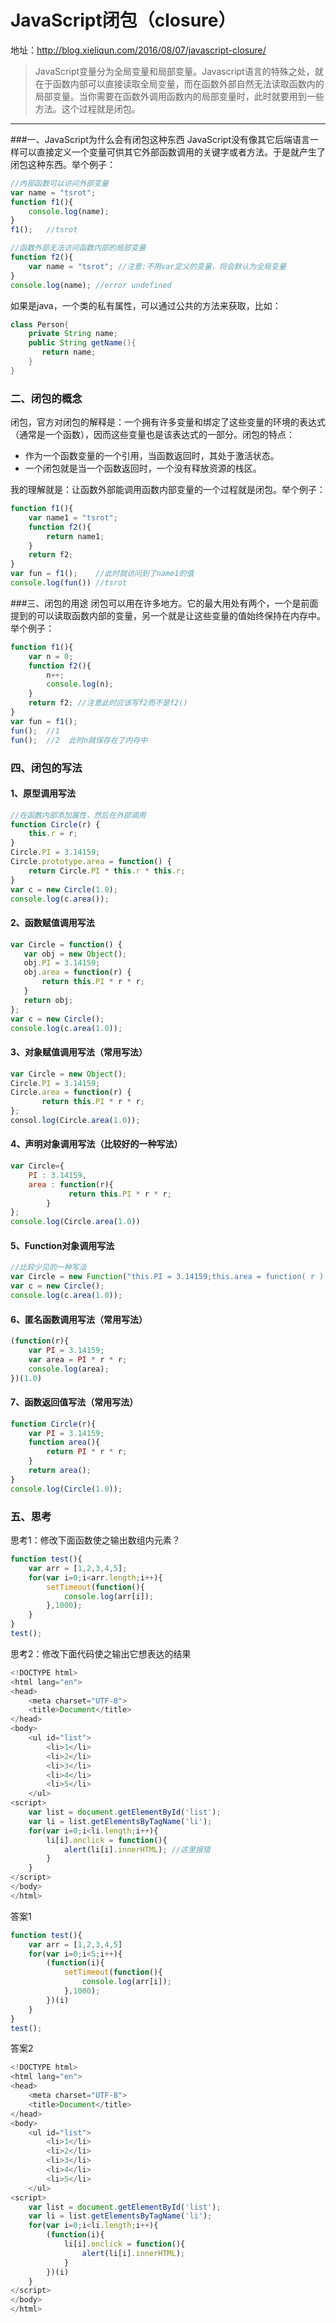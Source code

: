 # JavaScript闭包（closure）

地址：http://blog.xieliqun.com/2016/08/07/javascript-closure/

>JavaScript变量分为全局变量和局部变量。Javascript语言的特殊之处，就在于函数内部可以直接读取全局变量，而在函数外部自然无法读取函数内的局部变量。当你需要在函数外调用函数内的局部变量时，此时就要用到一些方法。这个过程就是闭包。


----------
###一、JavaScript为什么会有闭包这种东西
JavaScript没有像其它后端语言一样可以直接定义一个变量可供其它外部函数调用的关键字或者方法。于是就产生了闭包这种东西。举个例子：
```javascript
//内部函数可以访问外部变量
var name = "tsrot";
function f1(){
	console.log(name);
}
f1();   //tsrot
```
```javascript
//函数外部无法访问函数内部的局部变量
function f2(){
	var name = "tsrot"; //注意:不用var定义的变量，将会默认为全局变量
}
console.log(name); //error undefined
```
如果是java，一个类的私有属性，可以通过公共的方法来获取，比如：
```java
class Person{
    private String name;
    public String getName(){
       return name;    
    }    
}
```
### 二、闭包的概念
闭包，官方对闭包的解释是：一个拥有许多变量和绑定了这些变量的环境的表达式（通常是一个函数），因而这些变量也是该表达式的一部分。闭包的特点：
- 作为一个函数变量的一个引用，当函数返回时，其处于激活状态。
- 一个闭包就是当一个函数返回时，一个没有释放资源的栈区。

我的理解就是：让函数外部能调用函数内部变量的一个过程就是闭包。举个例子：
```javascript
function f1(){
	var name1 = "tsrot";
	function f2(){
		return name1;
	}
	return f2;
}
var fun = f1();    //此时就访问到了name1的值
console.log(fun()) //tsrot
```


###三、闭包的用途
闭包可以用在许多地方。它的最大用处有两个，一个是前面提到的可以读取函数内部的变量，另一个就是让这些变量的值始终保持在内存中。举个例子：
```javascript
function f1(){
	var n = 0;
	function f2(){
		n++;
		console.log(n);
	}
	return f2; //注意此时应该写f2而不是f2()
}
var fun = f1();
fun();  //1
fun();  //2  此时n就保存在了内存中
```
### 四、闭包的写法
#### 1、原型调用写法 
```javascript
//在函数内部添加属性，然后在外部调用
function Circle(r) {  
	this.r = r;  
}  
Circle.PI = 3.14159;  
Circle.prototype.area = function() {  
	return Circle.PI * this.r * this.r;  
}
var c = new Circle(1.0);     
console.log(c.area()); 
```
#### 2、函数赋值调用写法
```javascript
var Circle = function() {  
   var obj = new Object();  
   obj.PI = 3.14159;  
   obj.area = function(r) {  
       return this.PI * r * r;  
   }  
   return obj;  
}; 
var c = new Circle();  
console.log(c.area(1.0)); 
```
#### 3、对象赋值调用写法（常用写法）
```javascript
var Circle = new Object();  
Circle.PI = 3.14159;  
Circle.area = function(r) {  
       return this.PI * r * r;  
};
consol.log(Circle.area(1.0));
```
#### 4、声明对象调用写法（比较好的一种写法）
```javascript
var Circle={  
	PI : 3.14159,  
	area : function(r){  
	         return this.PI * r * r;  
        }  
};  
console.log(Circle.area(1.0))
```
#### 5、Function对象调用写法
```javascript
//比较少见的一种写法
var Circle = new Function("this.PI = 3.14159;this.area = function( r ) {return r*r*this.PI;}");  
var c = new Circle();
console.log(c.area(1.0));
```
#### 6、匿名函数调用写法（常用写法）
```javascript
(function(r){
	var PI = 3.14159;
	var area = PI * r * r;
	console.log(area);
})(1.0)
```
#### 7、函数返回值写法（常用写法）
```javascript
function Circle(r){
	var PI = 3.14159;
	function area(){
		return PI * r * r;
	}
	return area();
}
console.log(Circle(1.0));
```
### 五、思考
思考1：修改下面函数使之输出数组内元素？
```javascript
function test(){
	var arr = [1,2,3,4,5];
	for(var i=0;i<arr.length;i++){
		setTimeout(function(){
			console.log(arr[i]);
		},1000);
	}
}
test();
```
思考2：修改下面代码使之输出它想表达的结果
```javascript
<!DOCTYPE html>
<html lang="en">
<head>
	<meta charset="UTF-8">
	<title>Document</title>
</head>
<body>
	<ul id="list">
		<li>1</li>
		<li>2</li>
		<li>3</li>
		<li>4</li>
		<li>5</li>
	</ul>
<script>
	var list = document.getElementById('list');
	var li = list.getElementsByTagName('li');
	for(var i=0;i<li.length;i++){
		li[i].onclick = function(){
			alert(li[i].innerHTML); //这里报错
		}
	}
</script>
</body>
</html>
```
答案1
```javascript
function test(){
	var arr = [1,2,3,4,5]
	for(var i=0;i<5;i++){
		(function(i){
			setTimeout(function(){
				console.log(arr[i]);
			},1000);
		})(i)
	}
}
test();
```
答案2

```javascript
<!DOCTYPE html>
<html lang="en">
<head>
	<meta charset="UTF-8">
	<title>Document</title>
</head>
<body>
	<ul id="list">
		<li>1</li>
		<li>2</li>
		<li>3</li>
		<li>4</li>
		<li>5</li>
	</ul>
<script>
	var list = document.getElementById('list');
	var li = list.getElementsByTagName('li');
	for(var i=0;i<li.length;i++){
		(function(i){
			li[i].onclick = function(){
				alert(li[i].innerHTML);
			}
		})(i)
	}
</script>
</body>
</html>
```
